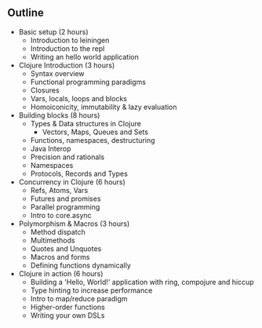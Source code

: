 Outline
-------

- Basic setup (2 hours)
  - Introduction to leiningen
  - Introduction to the repl
  - Writing an hello world application
- Clojure Introduction (3 hours)
  - Syntax overview
  - Functional programming paradigms
  - Closures
  - Vars, locals, loops and blocks
  - Homoiconicity, immutability & lazy evaluation
- Building blocks (8 hours)
  - Types & Data structures in Clojure
    - Vectors, Maps, Queues and Sets
  - Functions, namespaces, destructuring
  - Java Interop
  - Precision and rationals
  - Namespaces
  - Protocols, Records and Types
- Concurrency in Clojure (6 hours)
  - Refs, Atoms, Vars
  - Futures and promises
  - Parallel programming
  - Intro to core.async
- Polymorphism & Macros (3 hours)
  - Method dispatch
  - Multimethods
  - Quotes and Unquotes
  - Macros and forms
  - Defining functions dynamically
- Clojure in action (6 hours)
  - Building a 'Hello, World!' application with ring, compojure and hiccup
  - Type hinting to increase performance
  - Intro to map/reduce paradigm
  - Higher-order functions
  - Writing your own DSLs
